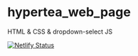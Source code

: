 # hypertea_web_page
HTML & CSS & dropdown-select JS

[![Netlify Status](https://api.netlify.com/api/v1/badges/25f7abfc-8ef7-474e-9f1e-0e8091576b87/deploy-status)](https://app.netlify.com/sites/hypertea-sanin/deploys)
